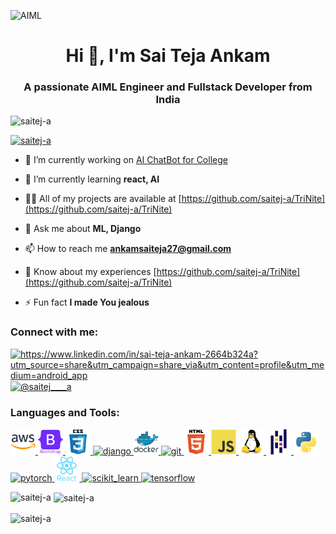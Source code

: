 ![AIML](https://www.google.com/url?sa=i&url=https%3A%2F%2Fdribbble.com%2Fshots%2F15685874-background-gif&psig=AOvVaw0YRDqDoaCvwrEMlP-6lbGQ&ust=1727642752845000&source=images&cd=vfe&opi=89978449&ved=0CBMQjRxqFwoTCKDd1fbA5ogDFQAAAAAdAAAAABAE)

<h1 align="center">Hi 👋, I'm Sai Teja Ankam</h1>
<h3 align="center">A passionate AIML Engineer and Fullstack Developer from India</h3>

<p align="left"> <img src="https://komarev.com/ghpvc/?username=saitej-a&label=Profile%20views&color=0e75b6&style=flat" alt="saitej-a" /> </p>

<p align="left"> <a href="https://github.com/ryo-ma/github-profile-trophy"><img src="https://github-profile-trophy.vercel.app/?username=saitej-a" alt="saitej-a" /></a> </p>

- 🔭 I’m currently working on [AI ChatBot for College](https://github.com/saitej-a/TriNite)

- 🌱 I’m currently learning **react, AI**

- 👨‍💻 All of my projects are available at [https://github.com/saitej-a/TriNite](https://github.com/saitej-a/TriNite)

- 💬 Ask me about **ML, Django**

- 📫 How to reach me **ankamsaiteja27@gmail.com**

- 📄 Know about my experiences [https://github.com/saitej-a/TriNite](https://github.com/saitej-a/TriNite)

- ⚡ Fun fact **I made You jealous**

<h3 align="left">Connect with me:</h3>
<p align="left">
<a href="https://linkedin.com/in/https://www.linkedin.com/in/sai-teja-ankam-2664b324a?utm_source=share&utm_campaign=share_via&utm_content=profile&utm_medium=android_app" target="blank"><img align="center" src="https://raw.githubusercontent.com/rahuldkjain/github-profile-readme-generator/master/src/images/icons/Social/linked-in-alt.svg" alt="https://www.linkedin.com/in/sai-teja-ankam-2664b324a?utm_source=share&utm_campaign=share_via&utm_content=profile&utm_medium=android_app" height="30" width="40" /></a>
<a href="https://instagram.com/@saitej____a" target="blank"><img align="center" src="https://raw.githubusercontent.com/rahuldkjain/github-profile-readme-generator/master/src/images/icons/Social/instagram.svg" alt="@saitej____a" height="30" width="40" /></a>
</p>

<h3 align="left">Languages and Tools:</h3>
<p align="left"> <a href="https://aws.amazon.com" target="_blank" rel="noreferrer"> <img src="https://raw.githubusercontent.com/devicons/devicon/master/icons/amazonwebservices/amazonwebservices-original-wordmark.svg" alt="aws" width="40" height="40"/> </a> <a href="https://getbootstrap.com" target="_blank" rel="noreferrer"> <img src="https://raw.githubusercontent.com/devicons/devicon/master/icons/bootstrap/bootstrap-plain-wordmark.svg" alt="bootstrap" width="40" height="40"/> </a> <a href="https://www.w3schools.com/css/" target="_blank" rel="noreferrer"> <img src="https://raw.githubusercontent.com/devicons/devicon/master/icons/css3/css3-original-wordmark.svg" alt="css3" width="40" height="40"/> </a> <a href="https://www.djangoproject.com/" target="_blank" rel="noreferrer"> <img src="https://cdn.worldvectorlogo.com/logos/django.svg" alt="django" width="40" height="40"/> </a> <a href="https://www.docker.com/" target="_blank" rel="noreferrer"> <img src="https://raw.githubusercontent.com/devicons/devicon/master/icons/docker/docker-original-wordmark.svg" alt="docker" width="40" height="40"/> </a> <a href="https://git-scm.com/" target="_blank" rel="noreferrer"> <img src="https://www.vectorlogo.zone/logos/git-scm/git-scm-icon.svg" alt="git" width="40" height="40"/> </a> <a href="https://www.w3.org/html/" target="_blank" rel="noreferrer"> <img src="https://raw.githubusercontent.com/devicons/devicon/master/icons/html5/html5-original-wordmark.svg" alt="html5" width="40" height="40"/> </a> <a href="https://developer.mozilla.org/en-US/docs/Web/JavaScript" target="_blank" rel="noreferrer"> <img src="https://raw.githubusercontent.com/devicons/devicon/master/icons/javascript/javascript-original.svg" alt="javascript" width="40" height="40"/> </a> <a href="https://www.linux.org/" target="_blank" rel="noreferrer"> <img src="https://raw.githubusercontent.com/devicons/devicon/master/icons/linux/linux-original.svg" alt="linux" width="40" height="40"/> </a> <a href="https://pandas.pydata.org/" target="_blank" rel="noreferrer"> <img src="https://raw.githubusercontent.com/devicons/devicon/2ae2a900d2f041da66e950e4d48052658d850630/icons/pandas/pandas-original.svg" alt="pandas" width="40" height="40"/> </a> <a href="https://www.python.org" target="_blank" rel="noreferrer"> <img src="https://raw.githubusercontent.com/devicons/devicon/master/icons/python/python-original.svg" alt="python" width="40" height="40"/> </a> <a href="https://pytorch.org/" target="_blank" rel="noreferrer"> <img src="https://www.vectorlogo.zone/logos/pytorch/pytorch-icon.svg" alt="pytorch" width="40" height="40"/> </a> <a href="https://reactjs.org/" target="_blank" rel="noreferrer"> <img src="https://raw.githubusercontent.com/devicons/devicon/master/icons/react/react-original-wordmark.svg" alt="react" width="40" height="40"/> </a> <a href="https://scikit-learn.org/" target="_blank" rel="noreferrer"> <img src="https://upload.wikimedia.org/wikipedia/commons/0/05/Scikit_learn_logo_small.svg" alt="scikit_learn" width="40" height="40"/> </a> <a href="https://www.tensorflow.org" target="_blank" rel="noreferrer"> <img src="https://www.vectorlogo.zone/logos/tensorflow/tensorflow-icon.svg" alt="tensorflow" width="40" height="40"/> </a> </p>

<p><img align="left" src="https://github-readme-stats.vercel.app/api/top-langs?username=saitej-a&show_icons=true&locale=en&layout=compact" alt="saitej-a" /></p>

<p>&nbsp;<img align="center" src="https://github-readme-stats.vercel.app/api?username=saitej-a&show_icons=true&locale=en" alt="saitej-a" /></p>

<p><img align="center" src="https://github-readme-streak-stats.herokuapp.com/?user=saitej-a&" alt="saitej-a" /></p>
